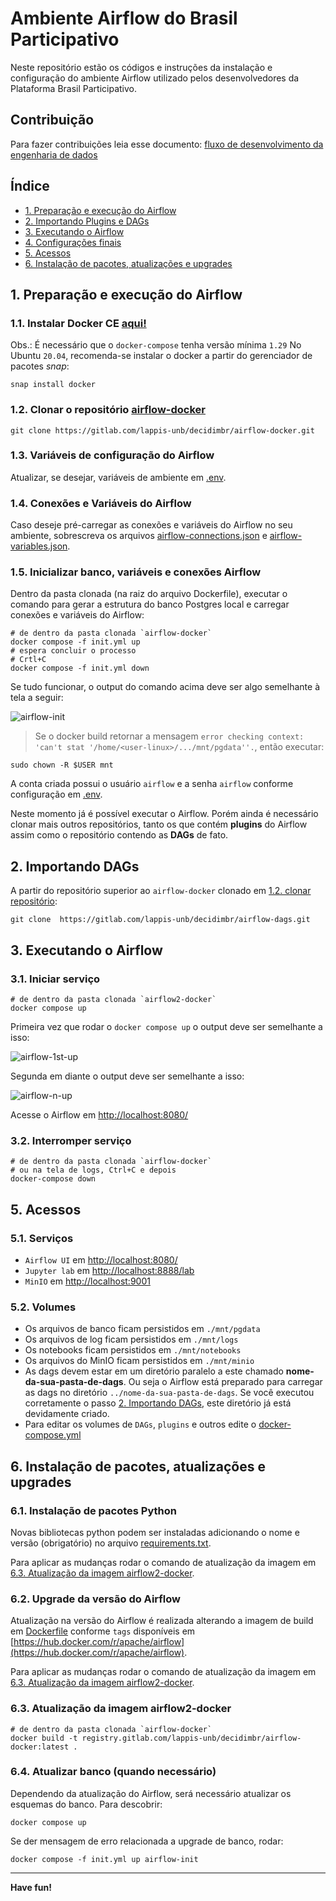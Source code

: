 # Ambiente Airflow do Brasil Participativo

Neste repositório estão os códigos e instruções da instalação e configuração do ambiente Airflow utilizado pelos desenvolvedores da Plataforma Brasil Participativo.

## Contribuição

Para fazer contribuições leia esse documento: [fluxo de desenvolvimento da engenharia de dados](https://gitlab.com/lappis-unb/decidimbr/ecossistemasl/-/wikis/estrutura/Engenharia-de-Dados/Fluxo%20de%20Desenvolvimento)


## Índice

* [1. Preparação e execução do Airflow](#1-preparação-e-execução-do-airflow)
* [2. Importando Plugins e DAGs](#2-importando-plugins-e-dags)
* [3. Executando o Airflow](#3-executando-o-airflow)
* [4. Configurações finais](#4-configurações-finais)
* [5. Acessos](#5-acessos)
* [6. Instalação de pacotes, atualizações e upgrades](#6-instalação-de-pacotes-atualizações-e-upgrades)


## 1. Preparação e execução do Airflow

### 1.1. Instalar Docker CE [aqui!](https://docs.docker.com/get-docker/)

Obs.: É necessário que o `docker-compose` tenha versão mínima `1.29`
No Ubuntu `20.04`, recomenda-se instalar o docker a partir do
gerenciador de pacotes *snap*:

```shell
snap install docker
```

### 1.2. Clonar o repositório [airflow-docker](https://gitlab.com/lappis-unb/decidimbr/airflow-docker)

```shell
git clone https://gitlab.com/lappis-unb/decidimbr/airflow-docker.git
```

### 1.3. Variáveis de configuração do Airflow

Atualizar, se desejar, variáveis de ambiente em [.env](.env).

### 1.4. Conexões e Variáveis do Airflow

Caso deseje pré-carregar as conexões e variáveis do Airflow no seu ambiente,
sobrescreva os arquivos [airflow-connections.json](/config/airflow-connections.json)
e [airflow-variables.json](/config/airflow-variables.json).

### 1.5. Inicializar banco, variáveis e conexões Airflow

Dentro da pasta clonada (na raiz do arquivo Dockerfile), executar o
comando para gerar a estrutura do banco Postgres local e carregar conexões
e variáveis do Airflow:

```shell
# de dentro da pasta clonada `airflow-docker`
docker compose -f init.yml up
# espera concluir o processo
# Crtl+C
docker compose -f init.yml down
```

Se tudo funcionar, o output do comando acima deve ser algo semelhante à
tela a seguir:

![airflow-init](/assets/img/airflow-init.gif)

> Se o docker build retornar a mensagem `error checking context:
> 'can't stat '/home/<user-linux>/.../mnt/pgdata''.`, então executar:

```shell
sudo chown -R $USER mnt
```

A conta criada possui o usuário `airflow` e a senha `airflow` conforme
configuração em [.env](.env).

Neste momento já é possível executar o Airflow. Porém ainda é necessário
clonar mais outros repositórios, tanto os que contém **plugins** do
Airflow assim como o repositório contendo as **DAGs** de fato.

## 2. Importando DAGs

A partir do repositório superior ao `airflow-docker` clonado em
[1.2. clonar repositório](#12-clonar-o-repositório-airflow-docker):

```shell
git clone  https://gitlab.com/lappis-unb/decidimbr/airflow-dags.git
```

## 3. Executando o Airflow

### 3.1. Iniciar serviço

```shell
# de dentro da pasta clonada `airflow2-docker`
docker compose up
```

Primeira vez que rodar o `docker compose up` o output deve ser semelhante a isso:

![airflow-1st-up](/assets/img/airflow-init.gif)

Segunda em diante o output deve ser semelhante a isso:

![airflow-n-up](/assets/img/airflow-n-up.gif)

Acesse o Airflow em [http://localhost:8080/](http://localhost:8080/)

### 3.2. Interromper serviço

```shell
# de dentro da pasta clonada `airflow-docker`
# ou na tela de logs, Ctrl+C e depois
docker-compose down
```

## 5. Acessos

### 5.1. Serviços

* `Airflow UI` em [http://localhost:8080/](http://localhost:8080/)
* `Jupyter lab` em [http://localhost:8888/lab](http://localhost:8888/lab)
* `MinIO` em [http://localhost:9001](http://localhost:9001)

### 5.2. Volumes

* Os arquivos de banco ficam persistidos em `./mnt/pgdata`
* Os arquivos de log ficam persistidos em `./mnt/logs`
* Os notebooks ficam persistidos em `./mnt/notebooks`
* Os arquivos do MinIO ficam persistidos em `./mnt/minio`
* As dags devem estar em um diretório paralelo a este chamado
  **nome-da-sua-pasta-de-dags**. Ou seja o Airflow está preparado para carregar as
  dags no diretório `../nome-da-sua-pasta-de-dags`. Se você executou corretamente
  o passo [2. Importando DAGs](#2-importando-dags), este diretório já
  está devidamente criado.
* Para editar os volumes de `DAGs`, `plugins` e outros edite o [docker-compose.yml](docker-compose.yml#L20)

## 6. Instalação de pacotes, atualizações e upgrades

### 6.1. Instalação de pacotes Python

Novas bibliotecas python podem ser instaladas adicionando o nome e versão
(obrigatório) no arquivo [requirements.txt](requirements.txt).

Para aplicar as mudanças rodar o comando de atualização da imagem em
[6.3. Atualização da imagem airflow2-docker](#63-atualização-da-imagem-airflow2-docker).

### 6.2. Upgrade da versão do Airflow

Atualização na versão do Airflow é realizada alterando a imagem de build
em [Dockerfile](Dockerfile#L3) conforme `tags` disponíveis em [https://hub.docker.com/r/apache/airflow](https://hub.docker.com/r/apache/airflow).

Para aplicar as mudanças rodar o comando de atualização da imagem em
[6.3. Atualização da imagem airflow2-docker](#63-atualização-da-imagem-airflow2-docker).

### 6.3. Atualização da imagem airflow2-docker

```shell
# de dentro da pasta clonada `airflow-docker`
docker build -t registry.gitlab.com/lappis-unb/decidimbr/airflow-docker:latest .
```

### 6.4. Atualizar banco (quando necessário)

Dependendo da atualização do Airflow, será necessário atualizar os esquemas
do banco. Para descobrir:

```shell
docker compose up
```

Se der mensagem de erro relacionada a upgrade de banco, rodar:

```shell
docker compose -f init.yml up airflow-init
```

---
**Have fun!**
